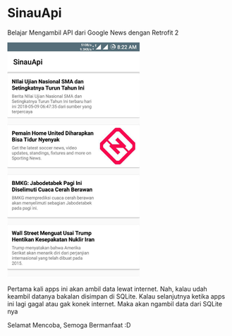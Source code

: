 # SinauApi
Belajar Mengambil API dari Google News dengan Retrofit 2 

<img width="300" alt="Main Menu" src="https://github.com/karindralinux/SinauApi/blob/master/photo_2018-05-09_08-45-08.jpg"/>

Pertama kali apps ini akan ambil data lewat internet. Nah, kalau udah keambil datanya bakalan disimpan di SQLite. Kalau selanjutnya ketika apps ini lagi gagal atau gak konek internet. Maka akan ngambil data dari SQLite nya

Selamat Mencoba, Semoga Bermanfaat :D
